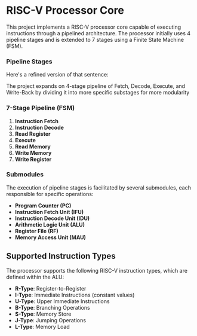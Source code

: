 # RISC-V Processor Core

This project implements a RISC-V processor core capable of executing instructions through a pipelined architecture. The processor initially uses 4 pipeline stages and is extended to 7 stages using a Finite State Machine (FSM).

### Pipeline Stages

Here's a refined version of that sentence:

The project expands on 4-stage pipeline of Fetch, Decode, Execute, and Write-Back by dividing it into more specific substages for more modularity

### 7-Stage Pipeline (FSM)
1. **Instruction Fetch**
2. **Instruction Decode**
3. **Read Register**
4. **Execute**
5. **Read Memory**
6. **Write Memory**
7. **Write Register**


### Submodules

The execution of pipeline stages is facilitated by several submodules, each responsible for specific operations:

- **Program Counter (PC)**
- **Instruction Fetch Unit (IFU)**
- **Instruction Decode Unit (IDU)**
- **Arithmetic Logic Unit (ALU)**
- **Register File (RF)**
- **Memory Access Unit (MAU)**

## Supported Instruction Types

The processor supports the following RISC-V instruction types, which are defined within the ALU:

- **R-Type**: Register-to-Register
- **I-Type**: Immediate Instructions (constant values)
- **U-Type**: Upper Immediate Instructions
- **B-Type**: Branching Operations
- **S-Type**: Memory Store
- **J-Type**: Jumping Operations
- **L-Type**: Memory Load 

